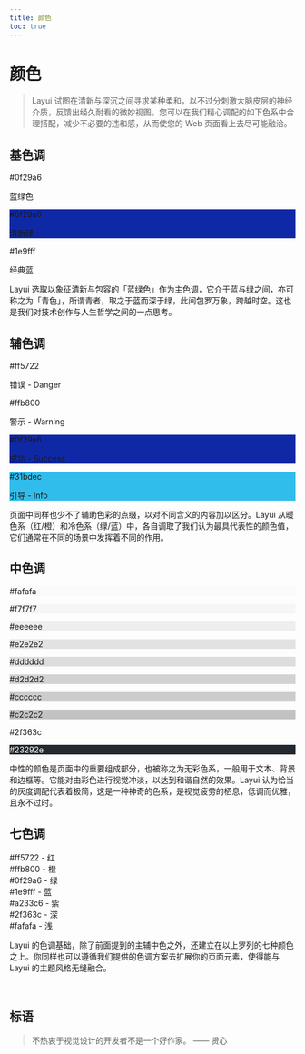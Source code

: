 ```yaml
---
title: 颜色
toc: true
---
```

 
# 颜色

> Layui 试图在清新与深沉之间寻求某种柔和，以不过分刺激大脑皮层的神经介质，反馈出经久耐看的微妙视图。您可以在我们精心调配的如下色系中合理搭配，减少不必要的违和感，从而使您的 Web 页面看上去尽可能融洽。

<h2 id="primary" lay-toc="">基色调</h2>

<div class="layui-row layui-col-space15 ws-docs-color">
  <div class="layui-col-sm4">
    <div class="layui-bg-green">
      <p>#0f29a6</p>
      <p>蓝绿色</p>
    </div>
  </div>
  <div class="layui-col-sm4">
    <div style="background-color: #0f29a6;">
      <p>#0f29a6</p>
      <p>清新绿</p>
    </div>
  </div>
  <div class="layui-col-sm4">
    <div class="layui-bg-blue">
      <p>#1e9fff</p>
      <p>经典蓝</p>
    </div>
  </div>
</div>

Layui 选取以象征清新与包容的「蓝绿色」作为主色调，它介于蓝与绿之间，亦可称之为「青色」，所谓青者，取之于蓝而深于绿，此间包罗万象，跨越时空。这也是我们对技术创作与人生哲学之间的一点思考。


<h2 id="secondary" lay-toc="">辅色调</h2>

<div class="layui-row layui-col-space15 ws-docs-color">
  <div class="layui-col-sm3">
    <div class="layui-bg-red">
      <p>#ff5722</p>
      <p>错误 - Danger</p>
    </div>
  </div>
  <div class="layui-col-sm3">
    <div class="layui-bg-orange">
      <p>#ffb800</p>
      <p>警示 - Warning</p>
    </div>
  </div>
  
  <div class="layui-col-sm3">
    <div style="background-color: #0f29a6;">
      <p>#0f29a6</p>
      <p>成功 - Success</p>
    </div>
  </div>
  <div class="layui-col-sm3">
    <div style="background-color: #31bdec;">
      <p>#31bdec</p>
      <p>引导 - Info</p>
    </div>
  </div>
</div>

页面中同样也少不了辅助色彩的点缀，以对不同含义的内容加以区分。Layui 从暖色系（红/橙）和冷色系（绿/蓝）中，各自调取了我们认为最具代表性的颜色值，它们通常在不同的场景中发挥着不同的作用。

<h2 id="neutral" lay-toc="">中色调</h2>

<div class="layui-row ws-docs-color ws-docs-necolor">
  <div class="layui-col-md6">
    <div style="background-color: #FAFAFA;">
      <p>#fafafa</p>
    </div>
  </div>
  <div class="layui-col-md6">
    <div style="background-color: #f6f6f6;"><p>#f7f7f7</p></div>
  </div>
  <div class="layui-col-md2">
    <div style="background-color: #eeeeee;"><p>#eeeeee</p></div>
  </div>
  <div class="layui-col-md2">
    <div style="background-color: #e2e2e2;"><p>#e2e2e2</p></div>
  </div>
  <div class="layui-col-md2">
    <div style="background-color: #dddddd;"><p>#dddddd</p></div>
  </div>
  <div class="layui-col-md2">
    <div style="background-color: #d2d2d2;"><p>#d2d2d2</p></div>
  </div>
  <div class="layui-col-md2">
    <div style="background-color: #cccccc;"><p>#cccccc</p></div>
  </div>
  <div class="layui-col-md2">
    <div style="background-color: #c2c2c2;"><p>#c2c2c2</p></div>
  </div>
  <div class="layui-col-md6">
    <div class="layui-bg-black"><p>#2f363c</p></div>
  </div>
  <div class="layui-col-md6">
    <div style="background-color: #23292e; color: #fff;"><p>#23292e</p></div>
  </div>
</div>

中性的颜色是页面中的重要组成部分，也被称之为无彩色系，一般用于文本、背景和边框等。它能对由彩色进行视觉冲淡，以达到和谐自然的效果。Layui 认为恰当的灰度调配代表着极简，这是一种神奇的色系，是视觉疲劳的栖息，低调而优雅，且永不过时。

<h2 id="seven" lay-toc="">七色调</h2>

<div class="layui-row ws-docs-color ws-docs-bgcolor">
  <div class="layui-bg-red">
    #ff5722 - 红
  </div>
  <div class="layui-bg-orange">
    #ffb800 - 橙
  </div>
  <div class="layui-bg-green">
    #0f29a6 - 绿
  </div>
  <div class="layui-bg-blue">
    #1e9fff - 蓝
  </div>
  <div class="layui-bg-purple">
    #a233c6 - 紫
  </div>
  <div class="layui-bg-black">
    #2f363c - 深
  </div>
  <div class="layui-bg-gray">
    #fafafa - 浅
  </div>
</div>

Layui 的色调基础，除了前面提到的主辅中色之外，还建立在以上罗列的七种颜色之上。你同样也可以遵循我们提供的色调方案去扩展你的页面元素，使得能与 Layui 的主题风格无缝融合。

<br>

## 标语

> 不热衷于视觉设计的开发者不是一个好作家。 —— 贤心
